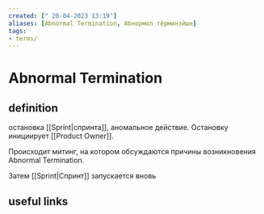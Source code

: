 ```yaml
---
created: [" 20-04-2023 13:19"]
aliases: [Abnormal Termination, Абнормол тёрминэйшн]
tags:
- terms/
---
```


# Abnormal Termination

## definition

остановка [[Sprint|спринта]], аномальное действие. Остановку инициирует [[Product Owner]].

Происходит митинг, на котором обсуждаются причины возникновения Abnormal Termination. 

Затем [[Sprint|Спринт]] запускается вновь

## useful links
